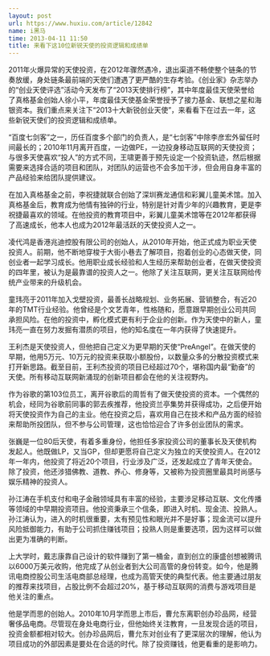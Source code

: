 ```yaml
---
layout: post
url: https://www.huxiu.com/article/12842
name: i黑马
time: 2013-04-11 11:50
title: 来看下这10位新锐天使的投资逻辑和成绩单
---
```

2011年火爆异常的天使投资，在2012年骤然遇冷，退出渠道不畅使整个链条的节奏放缓，身处链条最前端的天使们遭遇了更严酷的生存考验。《创业家》杂志举办的“创业天使评选”活动今天发布了“2013天使排行榜”，其中年度最佳天使荣誉给了真格基金创始人徐小平，年度最佳天使基金荣誉授予了接力基金、联想之星和海银资本。我们重点来关注下“2013十大新锐创业天使”，来看看下在过去一年，这些新锐天使们的投资逻辑和成绩单。

“百度七剑客”之一，历任百度多个部门的负责人，是“七剑客”中除李彦宏外留任时间最长的；2010年11月离开百度，一边做PE，一边投身移动互联网的天使投资；与很多天使喜欢“投人”的方式不同，王啸更善于预先设定一个投资轨迹，然后根据需要来选择合适的项目和团队，对团队的运营也不会多加干涉，但会用自身丰富的产品经验来给团队提供建议。

在加入真格基金之前，李祝捷就联合创始了深圳赛龙通信和彩翼儿童美术馆。加入真格基金后，教育成为他情有独钟的行业，特别是针对青少年的兴趣教育，更是李祝捷最喜欢的领域。在他投资的教育项目中，彩翼儿童美术馆等在2012年都获得了高速成长，他本人也成为2012年最活跃的天使投资人之一。

凌代鸿是香港兆迪控股有限公司的创始人，从2010年开始，他正式成为职业天使投资人。前期，他不断地穿梭于大街小巷去了解项目，抱着创业的心态做天使，同创业者一起学习成长。他用职业成长经验和人生经历来帮助创业者，在做天使投资的四年里，被认为是最靠谱的投资人之一。他除了关注互联网，更关注互联网给传统产业带来的升级机会。

童玮亮于2011年加入戈壁投资，最善长战略规划、业务拓展、营销整合，有近20年的TMT行业经验。他曾经是个文艺青年，性格随和，愿意跟早期创业公司共同承担风险。在他的投资中，孵化模式更有利于企业的创新。作为天使中的新人，童玮亮一直在努力发掘有潜质的项目，他的知名度在一年内获得了快速提升。

王利杰是天使投资人，但他把自己定义为更早期的天使“PreAngel”。在做天使的早期，他用5万元、10万元的投资来获取小额股份，以数量众多的分散投资模式来打开新思路。截至目前，王利杰投资的项目已经超过70个，堪称国内最“勤奋”的天使。所有移动互联网新涌现的创新项目都会在他的关注视野内。

作为谷歌的第103位员工，离开谷歌后的周哲有了做天使投资的资本。一个偶然的机会，经同为谷歌前同事的郭去疾推荐，他投资兰亭集势并获得成功，之后便开始将天使投资作为自己的主业。他在投资之后，喜欢用自己在技术和产品方面的经验来帮助所投团队，但不参与公司管理，这也恰恰迎合了许多创业团队的需求。

张巍是一位80后天使，有着多重身份，他担任多家投资公司的董事长及天使机构发起人。他既做LP，又当GP，但却更愿将自己定义为独立的天使投资人。在2012年一年内，他投资了将近20个项目，行业涉及广泛，还发起成立了青年天使会。除了投资，他还涉猎佛教、道教、养心、修身等，又被称为投资圈里最具时尚感与娱乐精神的投资人。

孙江涛在手机支付和电子金融领域具有丰富的经验，主要涉足移动互联、文化传播等领域的中早期投资项目。他投资秉承三个信条，即进入时机、现金流、投熟人。孙江涛认为，进入的时机很重要，太有预见性和眼光并不是好事；现金流可以提升风险抵御能力，有助于公司抓住赚钱项目；投熟人则是重要选项，因为这样可以做出更为准确的判断。

上大学时，戴志康靠自己设计的软件赚到了第一桶金，直到创立的康盛创想被腾讯以6000万美元收购，他完成了从创业者到大公司高管的身份转变。如今，他是腾讯电商控股公司生活电商部总经理，也成为高管天使的典型代表。他主要通过朋友的推荐来找项目，占股比例不会超过20%，基于移动互联网的消费与游戏项目是他关注的重点。

他是学而思的创始人。2010年10月学而思上市后，曹允东离职创办珍品网，经营奢侈品电商。尽管现在身处电商行业，但他始终关注教育，一旦发现合适的项目，投资金额都相对较大。创办珍品网后，曹允东对创业有了更深层次的理解，他认为项目成功的外部因素是要处在合适的时代。除了投资赚钱，他更看重的是影响力。


